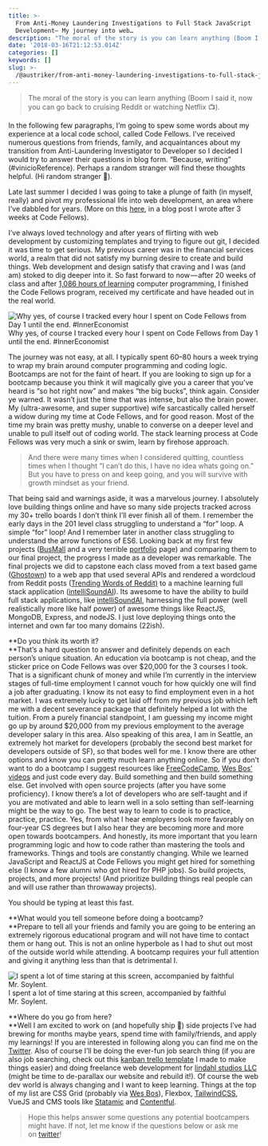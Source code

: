 ```yaml
---
title: >-
  From Anti-Money Laundering Investigations to Full Stack JavaScript
  Development— My journey into web…
description: "The moral of the story is you can learn anything (Boom I said it, now you can go back to cruising Reddit or watching Netflix \U0001F4FA)."
date: '2018-03-16T21:12:53.014Z'
categories: []
keywords: []
slug: >-
  /@austriker/from-anti-money-laundering-investigations-to-full-stack-javascript-developer-my-journey-into-web-64f7e80a7ead
---
```


> The moral of the story is you can learn anything (Boom I said it, now you can go back to cruising Reddit or watching Netflix 📺).

In the following few paragraphs, I’m going to spew some words about my experience at a local code school, called Code Fellows. I’ve received numerous questions from friends, family, and acquaintances about my transition from Anti-Laundering Investigator to Developer so I decided I would try to answer their questions in blog form. “Because, writing” (#vinicioReference). Perhaps a random stranger will find these thoughts helpful. (Hi random stranger 👋).

Late last summer I decided I was going to take a plunge of faith (in myself, really) and pivot my professional life into web development, an area where I’ve dabbled for years. (More on this [here](https://blog.endpointmedia.co/3-weeks-of-code-fellows-bcf1a7ace4ba), in a blog post I wrote after 3 weeks at Code Fellows).

I’ve always loved technology and after years of flirting with web development by customizing templates and trying to figure out git, I decided it was time to get serious. My previous career was in the financial services world, a realm that did not satisfy my burning desire to create and build things. Web development and design satisfy that craving and I was (and am) stoked to dig deeper into it. So fast forward to now — after 20 weeks of class and after [1,086 hours of learning](https://twitter.com/austriker27/status/968657259806027776) computer programming, I finished the Code Fellows program, received my certificate and have headed out in the real world.

![Why yes, of course I tracked every hour I spent on Code Fellows from Day 1 until the end. #InnerEconomist](img/1____19uvNaa0FY1ufTc9VygQw.png)
Why yes, of course I tracked every hour I spent on Code Fellows from Day 1 until the end. #InnerEconomist

The journey was not easy, at all. I typically spent 60–80 hours a week trying to wrap my brain around computer programming and coding logic. Bootcamps are not for the faint of heart. If you are looking to sign up for a bootcamp because you think it will magically give you a career that you’ve heard is “so hot right now” and makes “the big bucks”, think again. Consider ye warned. It wasn’t just the time that was intense, but also the brain power. My (ultra-awesome, and super supportive) wife sarcastically called herself a widow during my time at Code Fellows, and for good reason. Most of the time my brain was pretty mushy, unable to converse on a deeper level and unable to pull itself out of coding world. The stack learning process at Code Fellows was very much a sink or swim, learn by firehose approach.

> And there were many times when I considered quitting, countless times when I thought “I can’t do this, I have no idea whats going on.” But you have to press on and keep going, and you will survive with growth mindset as your friend.

That being said and warnings aside, it was a marvelous journey. I absolutely love building things online and have so many side projects tracked across my 30+ trello boards I don’t think I’ll ever finish all of them. I remember the early days in the 201 level class struggling to understand a “for” loop. A simple “for” loop! And I remember later in another class struggling to understand the arrow functions of ES6. Looking back at my first few projects ([BusMall](https://austriker27.github.io/bus-mall/) and a very terrible [portfolio](https://austriker27.github.io/about_me/) page) and comparing them to our final project, the progress I made as a developer was remarkable. The final projects we did to capstone each class moved from a text based game ([Ghostown](http://ghostowngame.com/)) to a web app that used several APIs and rendered a wordcloud from Reddit posts ([Trending Words of Reddit)](https://trendingwordsofreddit.herokuapp.com/) to a machine learning full stack application ([intelliSoundAI](http://www.intellisoundai.com)). Its awesome to have the ability to build full stack applications, like [intelliSoundAI](http://www.intellisoundai.com), harnessing the full power (well realistically more like half power) of awesome things like ReactJS, MongoDB, Express, and nodeJS. I just love deploying things onto the internet and own far too many domains (22ish).

**Do you think its worth it?   
**That’s a hard question to answer and definitely depends on each person’s unique situation. An education via bootcamp is not cheap, and the sticker price on Code Fellows was over $20,000 for the 3 courses I took. That is a significant chunk of money and while I’m currently in the interview stages of full-time employment I cannot vouch for how quickly one will find a job after graduating. I know its not easy to find employment even in a hot market. I was extremely lucky to get laid off from my previous job which left me with a decent severance package that definitely helped a lot with the tuition. From a purely financial standpoint, I am guessing my income might go up by around $20,000 from my previous employment to the average developer salary in this area. Also speaking of this area, I am in Seattle, an extremely hot market for developers (probably the second best market for developers outside of SF), so that bodes well for me. I know there are other options and know you can pretty much learn anything online. So if you don’t want to do a bootcamp I suggest resources like [FreeCodeCamp](https://www.freecodecamp.org/), [Wes Bos’ videos](https://wesbos.com/courses/) and just code every day. Build something and then build something else. Get involved with open source projects (after you have some proficiency). I know there’s a lot of developers who are self-taught and if you are motivated and able to learn well in a solo setting than self-learning might be the way to go. The best way to learn to code is to practice, practice, practice. Yes, from what I hear employers look more favorably on four-year CS degrees but I also hear they are becoming more and more open towards bootcampers. And honestly, its more important that you learn programming logic and how to code rather than mastering the tools and frameworks. Things and tools are constantly changing. While we learned JavaScript and ReactJS at Code Fellows you might get hired for something else (I know a few alumni who got hired for PHP jobs). So build projects, projects, and more projects! (And prioritize building things real people can and will use rather than throwaway projects).

You should be typing at least this fast.

**What would you tell someone before doing a bootcamp?   
**Prepare to tell all your friends and family you are going to be entering an extremely rigorous educational program and will not have time to contact them or hang out. This is not an online hyperbole as I had to shut out most of the outside world while attending. A bootcamp requires your full attention and giving it anything less than that is detrimental I.

![I spent a lot of time staring at this screen, accompanied by faithful Mr. Soylent.](img/1__i__Zur4UCRBP6n__UYjVf7fA.jpeg)
I spent a lot of time staring at this screen, accompanied by faithful Mr. Soylent.

**Where do you go from here?  
**Well I am excited to work on (and hopefully ship 🚀) side projects I’ve had brewing for months maybe years, spend time with family/friends, and apply my learnings! If you are interested in following along you can find me on the [Twitter](https://twitter.com/austriker27). Also of course I’ll be doing the ever-fun job search thing (if you are also job searching, check out this [kanban trello template](https://ultimatejobsearchkanban.carrd.co/) I made to make things easier) and doing freelance web development for [lindahl studios LLC](https://lindahlstudios.com) (might be time to de-parallax our website and rebuild it!). Of course the web dev world is always changing and I want to keep learning. Things at the top of my list are CSS Grid (probably via [Wes Bos](https://cssgrid.io/)), Flexbox, [TailwindCSS](https://tailwindcss.com/docs/what-is-tailwind/), VueJS and CMS tools like [Statamic](https://statamic.com/) and [Contentful](https://www.contentful.com/).

> Hope this helps answer some questions any potential bootcampers might have. If not, let me know if the questions below or ask me on [twitter](https://twitter.com/austriker27)!